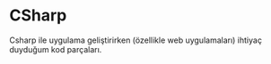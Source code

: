 # CSharp

Csharp ile uygulama geliştirirken (özellikle web uygulamaları) ihtiyaç duyduğum kod parçaları.
